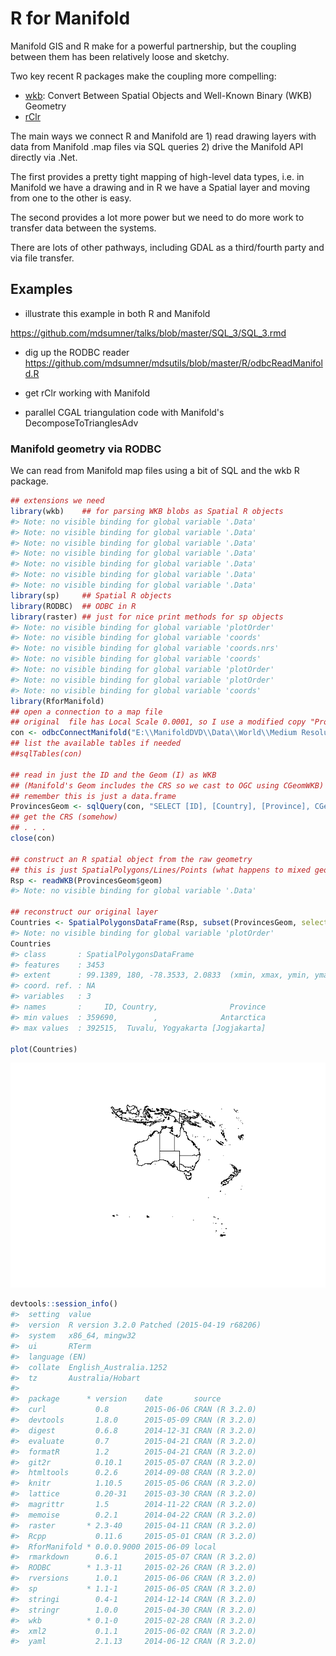 <!-- README.md is generated from README.Rmd. Please edit that file -->
R for Manifold
==============

Manifold GIS and R make for a powerful partnership, but the coupling between them has been relatively loose and sketchy.

Two key recent R packages make the coupling more compelling:

-   [wkb](http://cran.rstudio.com/web/packages/wkb/index.html): Convert Between Spatial Objects and Well-Known Binary (WKB) Geometry
-   [rClr](https://rclr.codeplex.com)

The main ways we connect R and Manifold are 1) read drawing layers with data from Manifold .map files via SQL queries 2) drive the Manifold API directly via .Net.

The first provides a pretty tight mapping of high-level data types, i.e. in Manifold we have a drawing and in R we have a Spatial layer and moving from one to the other is easy.

The second provides a lot more power but we need to do more work to transfer data between the systems.

There are lots of other pathways, including GDAL as a third/fourth party and via file transfer.

Examples
--------

-   illustrate this example in both R and Manifold

<https://github.com/mdsumner/talks/blob/master/SQL_3/SQL_3.rmd>

-   dig up the RODBC reader <https://github.com/mdsumner/mdsutils/blob/master/R/odbcReadManifold.R>

-   get rClr working with Manifold

-   parallel CGAL triangulation code with Manifold's DecomposeToTrianglesAdv

### Manifold geometry via RODBC

We can read from Manifold map files using a bit of SQL and the wkb R package.

``` r
## extensions we need
library(wkb)    ## for parsing WKB blobs as Spatial R objects
#> Note: no visible binding for global variable '.Data' 
#> Note: no visible binding for global variable '.Data' 
#> Note: no visible binding for global variable '.Data' 
#> Note: no visible binding for global variable '.Data' 
#> Note: no visible binding for global variable '.Data' 
#> Note: no visible binding for global variable '.Data' 
#> Note: no visible binding for global variable '.Data'
library(sp)     ## Spatial R objects
library(RODBC)  ## ODBC in R
library(raster) ## just for nice print methods for sp objects
#> Note: no visible binding for global variable 'plotOrder' 
#> Note: no visible binding for global variable 'coords' 
#> Note: no visible binding for global variable 'coords.nrs' 
#> Note: no visible binding for global variable 'coords' 
#> Note: no visible binding for global variable 'plotOrder' 
#> Note: no visible binding for global variable 'plotOrder' 
#> Note: no visible binding for global variable 'coords'
library(RforManifold)
## open a connection to a map file
## original  file has Local Scale 0.0001, so I use a modified copy "Provinces_"
con <- odbcConnectManifold("E:\\ManifoldDVD\\Data\\World\\Medium Resolution\\World Provinces.map")
## list the available tables if needed
##sqlTables(con)

## read in just the ID and the Geom (I) as WKB 
## (Manifold's Geom includes the CRS so we cast to OGC using CGeomWKB)
## remember this is just a data.frame
ProvincesGeom <- sqlQuery(con, "SELECT [ID], [Country], [Province], CGeomWKB(Geom(ID)) AS [geom] FROM [Provinces_] WHERE [Longitude (I)] > 100 AND [Latitude (I)] < 0")
## get the CRS (somehow)
## . . .
close(con)

## construct an R spatial object from the raw geometry
## this is just SpatialPolygons/Lines/Points (what happens to mixed geom layers?)
Rsp <- readWKB(ProvincesGeom$geom)
#> Note: no visible binding for global variable '.Data'

## reconstruct our original layer
Countries <- SpatialPolygonsDataFrame(Rsp, subset(ProvincesGeom, select = c("ID", "Country", "Province")))
#> Note: no visible binding for global variable 'plotOrder'
Countries
#> class       : SpatialPolygonsDataFrame 
#> features    : 3453 
#> extent      : 99.1389, 180, -78.3533, 2.0833  (xmin, xmax, ymin, ymax)
#> coord. ref. : NA 
#> variables   : 3
#> names       :     ID, Country,                Province 
#> min values  : 359690,        ,              Antarctica 
#> max values  : 392515,  Tuvalu, Yogyakarta [Jogjakarta]

plot(Countries)
```

![](README-unnamed-chunk-2-1.png)

``` r
devtools::session_info()
#>  setting  value                                      
#>  version  R version 3.2.0 Patched (2015-04-19 r68206)
#>  system   x86_64, mingw32                            
#>  ui       RTerm                                      
#>  language (EN)                                       
#>  collate  English_Australia.1252                     
#>  tz       Australia/Hobart                           
#> 
#>  package      * version    date       source        
#>  curl           0.8        2015-06-06 CRAN (R 3.2.0)
#>  devtools       1.8.0      2015-05-09 CRAN (R 3.2.0)
#>  digest         0.6.8      2014-12-31 CRAN (R 3.2.0)
#>  evaluate       0.7        2015-04-21 CRAN (R 3.2.0)
#>  formatR        1.2        2015-04-21 CRAN (R 3.2.0)
#>  git2r          0.10.1     2015-05-07 CRAN (R 3.2.0)
#>  htmltools      0.2.6      2014-09-08 CRAN (R 3.2.0)
#>  knitr          1.10.5     2015-05-06 CRAN (R 3.2.0)
#>  lattice        0.20-31    2015-03-30 CRAN (R 3.2.0)
#>  magrittr       1.5        2014-11-22 CRAN (R 3.2.0)
#>  memoise        0.2.1      2014-04-22 CRAN (R 3.2.0)
#>  raster       * 2.3-40     2015-04-11 CRAN (R 3.2.0)
#>  Rcpp           0.11.6     2015-05-01 CRAN (R 3.2.0)
#>  RforManifold * 0.0.0.9000 2015-06-09 local         
#>  rmarkdown      0.6.1      2015-05-07 CRAN (R 3.2.0)
#>  RODBC        * 1.3-11     2015-02-26 CRAN (R 3.2.0)
#>  rversions      1.0.1      2015-06-06 CRAN (R 3.2.0)
#>  sp           * 1.1-1      2015-06-05 CRAN (R 3.2.0)
#>  stringi        0.4-1      2014-12-14 CRAN (R 3.2.0)
#>  stringr        1.0.0      2015-04-30 CRAN (R 3.2.0)
#>  wkb          * 0.1-0      2015-02-28 CRAN (R 3.2.0)
#>  xml2           0.1.1      2015-06-02 CRAN (R 3.2.0)
#>  yaml           2.1.13     2014-06-12 CRAN (R 3.2.0)
```
